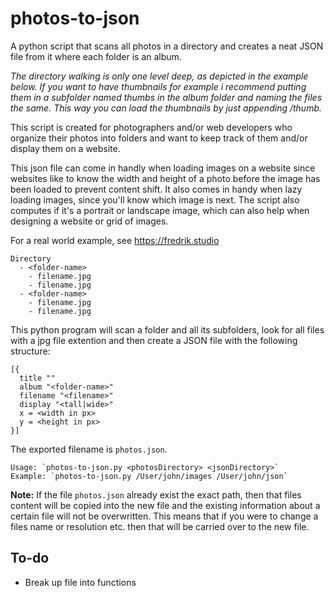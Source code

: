 # photos-to-json

A python script that scans all photos in a directory and creates a neat JSON file from it where each folder is an album.

*The directory walking is only one level deep, as depicted in the example below. If you want to have thumbnails for example i recommend putting them in a subfolder named thumbs in the album folder and naming the files the same. This way you can load the thumbnails by just appending /thumb.*


This script is created for photographers and/or web developers who organize their photos into folders and want to keep track of them and/or display them on a website.

This json file can come in handly when loading images on a website since websites like to know the width and height of a photo before the image has been loaded to prevent content shift. It also comes in handy when lazy loading images, since you'll know which image is next. The script also computes if it's a portrait or landscape image, which can also help when designing a website or grid of images.

For a real world example, see <https://fredrik.studio>

```
Directory
  - <folder-name>
    - filename.jpg
    - filename.jpg
  - <folder-name>
    - filename.jpg
    - filename.jpg
```

This python program will scan a folder and all its subfolders, look for all files with a jpg file extention and then create a JSON file with the following structure:

```
[{
  title ""
  album "<folder-name>"
  filename "<filename>"
  display "<tall|wide>"
  x = <width in px>
  y = <height in px>
}]
```

The exported filename is `photos.json`.

```
Usage: `photos-to-json.py <photosDirectory> <jsonDirectory>`
Example: `photos-to-json.py /User/john/images /User/john/json`
```

**Note:** If the file `photos.json` already exist the exact path, then that files content will be copied into the new file and the existing information about a certain file will not be overwritten. This means that if you were to change a files name or resolution etc. then that will be carried over to the new file.  

## To-do

- Break up file into functions
